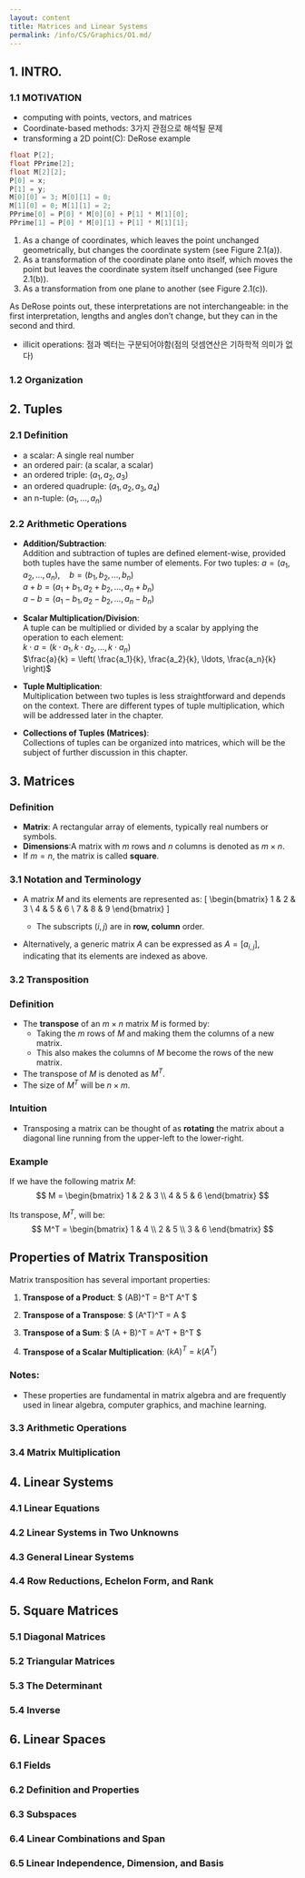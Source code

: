 ```yaml
---
layout: content
title: Matrices and Linear Systems
permalink: /info/CS/Graphics/O1.md/
---
```


## 1. INTRO.
### 1.1 MOTIVATION
- computing with points, vectors, and matrices
- Coordinate-based methods: 3가지 관점으로 해석될 문제
- transforming a 2D point(C): DeRose example
```C
float P[2];
float PPrime[2];
float M[2][2];
P[0] = x;
P[1] = y;
M[0][0] = 3; M[0][1] = 0;
M[1][0] = 0; M[1][1] = 2;
PPrime[0] = P[0] * M[0][0] + P[1] * M[1][0];
PPrime[1] = P[0] * M[0][1] + P[1] * M[1][1];
```
1. As a change of coordinates, which leaves the point unchanged geometrically, but changes the coordinate system (see Figure 2.1(a)).
2. As a transformation of the coordinate plane onto itself, which moves the point but leaves the coordinate system itself unchanged (see Figure 2.1(b)).
3. As a transformation from one plane to another (see Figure 2.1(c)).

As DeRose points out, these interpretations are not interchangeable: in the first interpretation, lengths and angles don’t change, but they can in the second and third.
- illicit operations: 점과 벡터는 구분되어야함(점의 덧셈연산은 기하학적 의미가 없다)

### 1.2 Organization


## 2. Tuples
### 2.1 Definition
- a scalar: A single real number
- an ordered pair: (a scalar, a scalar)
- an ordered triple: $(a_1, a_2, a_3)$
- an ordered quadruple: $(a_1, a_2, a_3, a_4)$
- an n-tuple: $(a_1, ... , a_n)$

### 2.2 Arithmetic Operations
- **Addition/Subtraction**:  
  Addition and subtraction of tuples are defined element-wise, provided both tuples have the same number of elements. For two tuples:
  $a = (a_1, a_2, \ldots, a_n), \quad b = (b_1, b_2, \ldots, b_n)$  
  $a + b = (a_1 + b_1, a_2 + b_2, \ldots, a_n + b_n)$  
  $a - b = (a_1 - b_1, a_2 - b_2, \ldots, a_n - b_n)$  

- **Scalar Multiplication/Division**:  
  A tuple can be multiplied or divided by a scalar by applying the operation to each element:  
  $k \cdot a = (k \cdot a_1, k \cdot a_2, \ldots, k \cdot a_n)$  
  $\frac{a}{k} = \left( \frac{a_1}{k}, \frac{a_2}{k}, \ldots, \frac{a_n}{k} \right)$  

- **Tuple Multiplication**:  
  Multiplication between two tuples is less straightforward and depends on the context. There are different types of tuple multiplication, which will be addressed later in the chapter.

- **Collections of Tuples (Matrices)**:  
  Collections of tuples can be organized into matrices, which will be the subject of further discussion in this chapter.

## 3. Matrices
### Definition
- **Matrix**: A rectangular array of elements, typically real numbers or symbols.
- **Dimensions**:A matrix with $m$ rows and $n$ columns is denoted as $m \times n$.
- If $m = n$, the matrix is called **square**.

### 3.1 Notation and Terminology
- A matrix $M$ and its elements are represented as:
\[
\begin{bmatrix}
1 & 2 & 3 \\
4 & 5 & 6 \\
7 & 8 & 9
\end{bmatrix}
\]
  - The subscripts $(i, j)$ are in **row, column** order.

- Alternatively, a generic matrix $A$ can be expressed as $A = [a_{i,j}]$, indicating that its elements are indexed as above.
### 3.2 Transposition
### Definition
- The **transpose** of an $m \times n$ matrix $M$ is formed by:
  - Taking the $m$ rows of $M$ and making them the columns of a new matrix.
  - This also makes the columns of $M$ become the rows of the new matrix.
- The transpose of $M$ is denoted as $M^T$.
- The size of $M^T$ will be $n \times m$.

### Intuition
- Transposing a matrix can be thought of as **rotating** the matrix about a diagonal line running from the upper-left to the lower-right.

### Example
If we have the following matrix $M$:
$$
M =
\begin{bmatrix}
1 & 2 & 3 \\
4 & 5 & 6
\end{bmatrix}
$$

Its transpose, $M^T$, will be:
$$
M^T =
\begin{bmatrix}
1 & 4 \\
2 & 5 \\
3 & 6
\end{bmatrix}
$$

## Properties of Matrix Transposition

Matrix transposition has several important properties:

1. **Transpose of a Product**:
   $ (AB)^T = B^T A^T $

2. **Transpose of a Transpose**:
   $ (A^T)^T = A $

3. **Transpose of a Sum**:
   $ (A + B)^T = A^T + B^T $

4. **Transpose of a Scalar Multiplication**:
   $(kA)^T = k(A^T)$


### Notes:
- These properties are fundamental in matrix algebra and are frequently used in linear algebra, computer graphics, and machine learning.


### 3.3 Arithmetic Operations

### 3.4 Matrix Multiplication


## 4. Linear Systems
### 4.1 Linear Equations

### 4.2 Linear Systems in Two Unknowns

### 4.3 General Linear Systems

### 4.4 Row Reductions, Echelon Form, and Rank

## 5. Square Matrices
### 5.1 Diagonal Matrices
### 5.2 Triangular Matrices
### 5.3 The Determinant
### 5.4 Inverse

## 6. Linear Spaces
### 6.1 Fields
### 6.2 Definition and Properties
### 6.3 Subspaces
### 6.4 Linear Combinations and Span
### 6.5 Linear Independence, Dimension, and Basis




